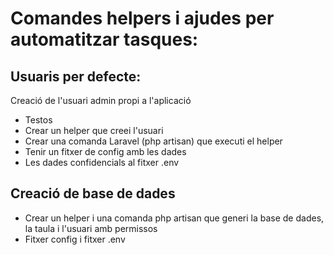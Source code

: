 # Comandes helpers i ajudes per automatitzar tasques:

## Usuaris per defecte:

Creació de l'usuari admin propi a l'aplicació
- Testos
- Crear un helper que creei l'usuari
- Crear una comanda Laravel (php artisan) que executi el helper
- Tenir un fitxer de config amb les dades 
- Les dades confidencials al fitxer .env

## Creació de base de dades

- Crear un helper i una comanda php artisan que generi la base de dades, la taula i l'usuari amb permissos
- Fitxer config i fitxer .env
